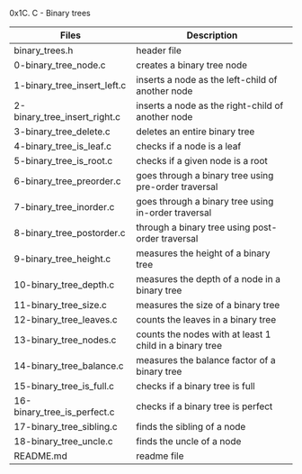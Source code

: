 0x1C. C - Binary trees

Files | Description
--- | ---
binary_trees.h | header file
0-binary_tree_node.c | creates a binary tree node
1-binary_tree_insert_left.c | inserts a node as the left-child of another node
2-binary_tree_insert_right.c | inserts a node as the right-child of another node
3-binary_tree_delete.c | deletes an entire binary tree
4-binary_tree_is_leaf.c | checks if a node is a leaf
5-binary_tree_is_root.c | checks if a given node is a root
6-binary_tree_preorder.c | goes through a binary tree using pre-order traversal
7-binary_tree_inorder.c | goes through a binary tree using in-order traversal
8-binary_tree_postorder.c | through a binary tree using post-order traversal
9-binary_tree_height.c | measures the height of a binary tree
10-binary_tree_depth.c | measures the depth of a node in a binary tree
11-binary_tree_size.c | measures the size of a binary tree
12-binary_tree_leaves.c | counts the leaves in a binary tree
13-binary_tree_nodes.c | counts the nodes with at least 1 child in a binary tree
14-binary_tree_balance.c | measures the balance factor of a binary tree
15-binary_tree_is_full.c | checks if a binary tree is full
16-binary_tree_is_perfect.c | checks if a binary tree is perfect
17-binary_tree_sibling.c | finds the sibling of a node
18-binary_tree_uncle.c | finds the uncle of a node
README.md | readme file
